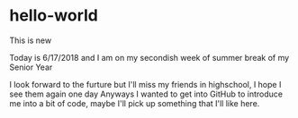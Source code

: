 # hello-world
This is new

Today is 6/17/2018 and I am on my secondish week of summer break of my Senior Year

I look forward to the furture but I'll miss my friends in highschool, I hope I see them again one day
Anyways I wanted to get into GitHub to introduce me into a bit of code, maybe I'll pick up something that I'll like here.
